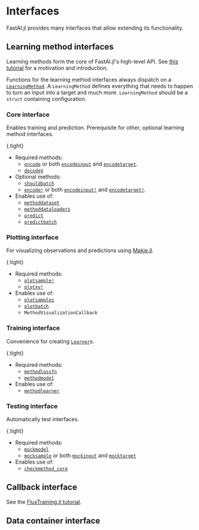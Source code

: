 # Interfaces

FastAI.jl provides many interfaces that allow extending its functionality. 

## Learning method interfaces

Learning methods form the core of FastAI.jl's high-level API. See [this tutorial](learning_methods.md) for a motivation and introduction.

Functions for the learning method interfaces always dispatch on a [`LearningMethod`](#). A `LearningMethod` defines everything that needs to happen to turn an input into a target and much more. `LearningMethod` should be a `struct` containing configuration.

### Core interface

Enables training and prediction. Prerequisite for other, optional learning method interfaces.

{.tight}
- Required methods:
    - [`encode`](#) or both [`encodeinput`](#) and [`encodetarget`](#).
    - [`decodeŷ`](#)
- Optional methods:
    - [`shouldbatch`](#)
    - [`encode!`](#) or both [`encodeinput!`](#) and [`encodetarget!`](#).
- Enables use of:
    - [`methoddataset`](#)
    - [`methoddataloaders`](#)
    - [`predict`](#)
    - [`predictbatch`](#)

### Plotting interface

For visualizing observations and predictions using [Makie.jl](https://github.com/JuliaPlots/Makie.jl).

{.tight}
- Required methods:
    - [`plotsample!`](#)
    - [`plotxy!`](#)
- Enables use of:
    - [`plotsamples`](#)
    - [`plotbatch`](#)
    - `MethodVisualizationCallback`

### Training interface

Convenience for creating [`Learner`](#)s.

{.tight}
- Required methods:
    - [`methodlossfn`](#)
    - [`methodmodel`](#)
- Enables use of:
    - [`methodlearner`](#)


### Testing interface

Automatically test interfaces.

{.tight}
- Required methods: 
    - [`mockmodel`](#)
    - [`mocksample`](#) or both [`mockinput`](#) and [`mocktarget`](#)
- Enables use of:
    - [`checkmethod_core`](#)


## Callback interface

See the [FluxTraining.jl tutorial](https://lorenzoh.github.io/FluxTraining.jl/dev/docs/callbacks/custom.html).

## Data container interface

